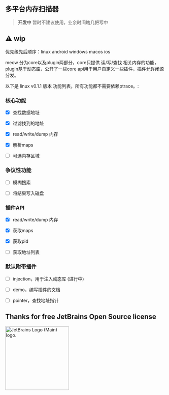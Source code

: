 ## 多平台内存扫描器

> **开发中** 暂时不建议使用，业余时间瞎几把写中

## ⚠️ wip

优先级先后顺序：linux android windows macos ios

meow 分为core以及plugin两部分，core只提供 读/写/查找 相关内存的功能，plugin基于动态库，公开了一些core api用于用户自定义一些插件，插件允许闭源分发。

以下是 linux v0.1.1 版本 功能列表，所有功能都不需要依赖ptrace。:

### 核心功能

- [x] 查找数据地址

- [x] 过滤找到的地址

- [x] read/write/dump 内存

- [x] 解析maps

- [ ] 可选内存区域

### 争议性功能

- [ ] 模糊搜索

- [ ] 将结果写入磁盘

### 插件API

- [x] read/write/dump 内存

- [x] 获取maps

- [x] 获取pid

- [ ] 获取地址列表

### 默认附带插件

- [ ] injection，用于注入动态库 (进行中)

- [ ] demo，编写插件的文档

- [ ] pointer，查找地址指针

## Thanks for free JetBrains Open Source license

<img src="https://resources.jetbrains.com/storage/products/company/brand/logos/jb_beam.png" alt="JetBrains Logo (Main) logo." height="200"/>